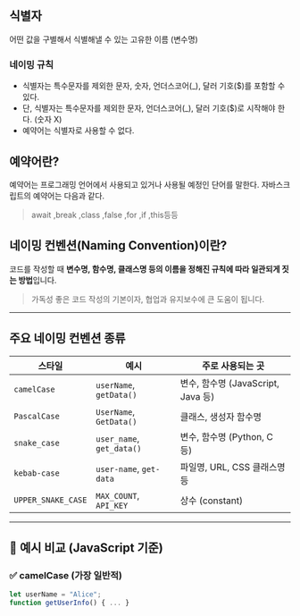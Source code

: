 ## 식별자
어떤 값을 구별해서 식별해낼 수 있는 고유한 이름 (변수명)

### 네이밍 규칙
- 식별자는 특수문자를 제외한 문자, 숫자, 언더스코어(_), 달러 기호($)를 포함할 수 있다.
- 단, 식별자는 특수문자를 제외한 문자, 언더스코어(_), 달러 기호($)로 시작해야 한다. (숫자 X)
- 예약어는 식별자로 사용할 수 없다.

## 예약어란?
예약어는 프로그래밍 언어에서 사용되고 있거나 사용될 예정인 단어를 말한다.
자바스크립트의 예약어는 다음과 같다.

>await ,break ,class ,false ,for ,if ,this등등

## 네이밍 컨벤션(Naming Convention)이란?

코드를 작성할 때 **변수명, 함수명, 클래스명 등의 이름을 정해진 규칙에 따라 일관되게 짓는 방법**입니다.

> 가독성 좋은 코드 작성의 기본이자, 협업과 유지보수에 큰 도움이 됩니다.

---

## 주요 네이밍 컨벤션 종류

| 스타일              | 예시                       | 주로 사용되는 곳                  |
|---------------------|----------------------------|-----------------------------------|
| `camelCase`         | `userName`, `getData()`    | 변수, 함수명 (JavaScript, Java 등)|
| `PascalCase`        | `UserName`, `GetData()`    | 클래스, 생성자 함수명             |
| `snake_case`        | `user_name`, `get_data()`  | 변수, 함수명 (Python, C 등)       |
| `kebab-case`        | `user-name`, `get-data`    | 파일명, URL, CSS 클래스명 등      |
| `UPPER_SNAKE_CASE`  | `MAX_COUNT`, `API_KEY`     | 상수 (constant)                   |

---

## 🔧 예시 비교 (JavaScript 기준)

### ✅ camelCase (가장 일반적)
```javascript
let userName = "Alice";
function getUserInfo() { ... }
